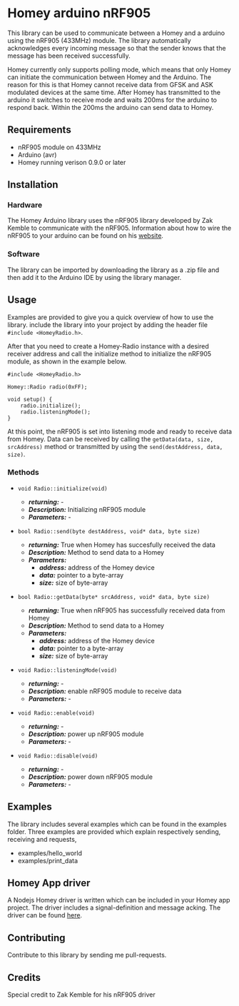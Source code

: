 # Homey arduino nRF905
This library can be used to communicate between a Homey and a arduino using the nRF905 (433MHz) module. The library automatically acknowledges every incoming message so that the sender knows that the message has been received successfully. 

Homey currently only supports polling mode, which means that only Homey can initiate the communication between Homey and the Arduino. The reason for this is that Homey cannot receive data from GFSK and ASK modulated devices at the same time. 
After Homey has transmitted to the arduino it switches to receive mode and waits 200ms for the arduino to respond back. Within the 200ms the arduino can send data to Homey.

## Requirements
- nRF905 module on 433MHz
- Arduino (avr) 
- Homey running verison 0.9.0 or later

## Installation
### Hardware
The Homey Arduino library uses the nRF905 library developed by Zak Kemble to communicate with the nRF905. 
Information about how to wire the nRF905 to your arduino can be found on his [website](http://blog.zakkemble.co.uk/nrf905-avrarduino-librarydriver/).

### Software
The library can be imported by downloading the library as a .zip file and then add it to the Arduino IDE by using the library manager. 

## Usage
Examples are provided to give you a quick overview of how to use the library. 
include the library into your project by adding the header file
`#include <HomeyRadio.h>`.

After that you need to create a Homey-Radio instance with a desired receiver address
and call the initialize method to initialize the nRF905 module, as shown in the example below.
```
#include <HomeyRadio.h>

Homey::Radio radio(0xFF);

void setup() {
    radio.initialize();
    radio.listeningMode();
}
```
At this point, the nRF905 is set into listening mode and ready to receive data from Homey.
Data can be received by calling the `getData(data, size, srcAddress)` method or transmitted by using the `send(destAddress, data, size)`.


### Methods

- `void Radio::initialize(void)`
    * ***returning:***      -
    * ***Description:***  Initializing nRF905 module
    * ***Parameters:*** -
    

- `bool Radio::send(byte destAddress, void* data, byte size)`
    * ***returning:***  True when Homey has succesfully received the data
    * ***Description:***  Method to send data to a Homey
    * ***Parameters:***
        * ***address:*** address of the Homey device
        * ***data:*** pointer to a byte-array
        * ***size:*** size of byte-array
    
- `bool Radio::getData(byte* srcAddress, void* data, byte size)`
    * ***returning:***  True when nRF905 has successfully received data from Homey
    * ***Description:***  Method to send data to a Homey
    * ***Parameters:***
        * ***address:*** address of the Homey device
        * ***data:*** pointer to a byte-array
        * ***size:*** size of byte-array

- `void Radio::listeningMode(void)`
    * ***returning:***  -
    * ***Description:***  enable nRF905 module to receive data
    * ***Parameters:*** -

- `void Radio::enable(void)`
    * ***returning:***  -
    * ***Description:***  power up nRF905 module
    * ***Parameters:*** -

- `void Radio::disable(void)`
    * ***returning:***  -
    * ***Description:***  power down nRF905 module 
    * ***Parameters:*** -
## Examples
The library includes several examples which can be found in the examples folder. Three examples are provided which explain respectively sending, receiving and requests,

- examples/hello_world
- examples/print_data
## Homey App driver
A Nodejs Homey driver is written which can be included in your Homey app project. The driver includes a signal-definition and message acking.  The driver can be found [here](http://github.com...).
## Contributing
Contribute to this library by sending me pull-requests.
## Credits
Special credit to Zak Kemble for his nRF905 driver


